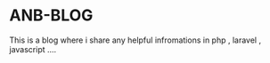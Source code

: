 # ANB-BLOG
This is a blog where i share any helpful infromations in php , laravel , javascript .... 
